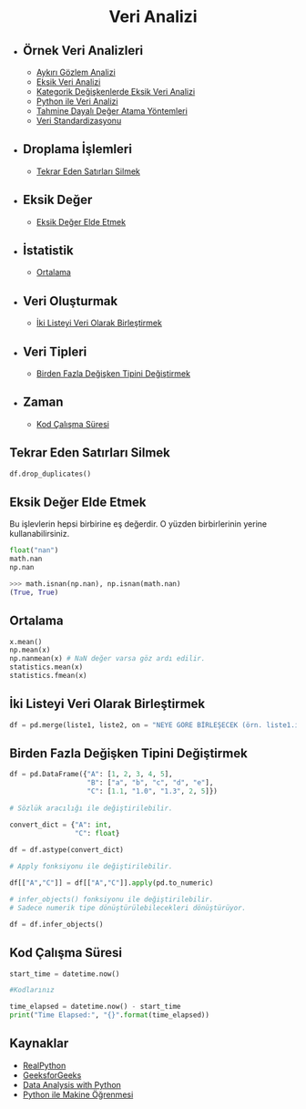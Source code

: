 <h1 align="center"> Veri Analizi </h1>

* ## Örnek Veri Analizleri

  * [Aykırı Gözlem Analizi](https://github.com/kubrakurt/data_analysis_resource/blob/main/%C3%96rnek%20Analizler/Ayk%C4%B1r%C4%B1%20G%C3%B6zlem%20Analizi.ipynb)
  * [Eksik Veri Analizi](https://github.com/kubrakurt/data_analysis_resource/blob/main/%C3%96rnek%20Analizler/Eksik%20Veri%20Analizi.ipynb)
  * [Kategorik Değişkenlerde Eksik Veri Analizi](https://github.com/kubrakurt/data_analysis_resource/blob/main/Örnek%20Analizler/Kategorik%20Değişkenlerde%20Eksik%20Veri%20Analizi.ipynb)
  * [Python ile Veri Analizi](https://github.com/kubrakurt/data_analysis_resource/blob/main/%C3%96rnek%20Analizler/Python%20ile%20Veri%20Analizi.ipynb)
  * [Tahmine Dayalı Değer Atama Yöntemleri](https://github.com/kubrakurt/data_analysis_resource/blob/main/Örnek%20Analizler/Tahmine%20Dayalı%20Değer%20Atama%20Yöntemleri.ipynb)
  * [Veri Standardizasyonu](https://github.com/kubrakurt/data_analysis_resource/blob/main/Örnek%20Analizler/Veri%20Standardizasyonu.ipynb)

<!-- TOC -->

* ## Droplama İşlemleri
  * [Tekrar Eden Satırları Silmek](#tekrar-eden-satırları-silmek)
* ## Eksik Değer
  * [Eksik Değer Elde Etmek](#eksik-değer-elde-etmek)
* ## İstatistik
  * [Ortalama](#ortalama)
* ## Veri Oluşturmak
  * [İki Listeyi Veri Olarak Birleştirmek](#iki-listeyi-veri-olarak-birleştirmek)
* ## Veri Tipleri
  * [Birden Fazla Değişken Tipini Değiştirmek](#birden-fazla-değişken-tipini-değiştirmek)
* ## Zaman
  * [Kod Çalışma Süresi](#kod-çalışma-süresi)

<!-- /TOC -->

## Tekrar Eden Satırları Silmek

```python
df.drop_duplicates()
```

## Eksik Değer Elde Etmek

Bu işlevlerin hepsi birbirine eş değerdir. O yüzden birbirlerinin yerine kullanabilirsiniz.

```python
float("nan")
math.nan
np.nan

>>> math.isnan(np.nan), np.isnan(math.nan)
(True, True)
```

## Ortalama

```python
x.mean()
np.mean(x)
np.nanmean(x) # NaN değer varsa göz ardı edilir.
statistics.mean(x)
statistics.fmean(x)
```

## İki Listeyi Veri Olarak Birleştirmek

```python
df = pd.merge(liste1, liste2, on = "NEYE GÖRE BİRLEŞECEK (örn. liste1.index)")
```

## Birden Fazla Değişken Tipini Değiştirmek

```python
df = pd.DataFrame({"A": [1, 2, 3, 4, 5],
                   "B": ["a", "b", "c", "d", "e"],
                   "C": [1.1, "1.0", "1.3", 2, 5]})
    
# Sözlük aracılığı ile değiştirilebilir.

convert_dict = {"A": int,
                "C": float}
                
df = df.astype(convert_dict)

# Apply fonksiyonu ile değiştirilebilir.

df[["A","C"]] = df[["A","C"]].apply(pd.to_numeric)

# infer_objects() fonksiyonu ile değiştirilebilir.
# Sadece numerik tipe dönüştürülebilecekleri dönüştürüyor.

df = df.infer_objects()
```

## Kod Çalışma Süresi

```python
start_time = datetime.now() 

#Kodlarınız

time_elapsed = datetime.now() - start_time
print("Time Elapsed:", "{}".format(time_elapsed))
```

## Kaynaklar

* [RealPython](https://realpython.com/)
* [GeeksforGeeks](https://www.geeksforgeeks.org/)
* [Data Analysis with Python](https://www.coursera.org/learn/data-analysis-with-python)
* [Python ile Makine Öğrenmesi](https://www.udemy.com/course/python-ile-makine-ogrenmesi/)
